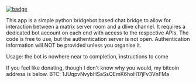 [![badge](http://www.wtfpl.net/wp-content/uploads/2012/12/wtfpl-badge-2.png)](http://www.wtfpl.net/)

This app is a simple python bridgebot based chat bridge to allow for interaction between a matrix server room and a dlive channel. 
It requires a dedicated bot account on each end with access to the respective APIs.
The code is free to use, but the authentication server is not open.
Authentication information will NOT be provided unless you organise it.

Usage:
the bot is nowhere near to completion, instructions to come

If you feel like donating, though I don't know why you would, my bitcoin address is below.
BTC: 1JUqpvNvybHSaSsQEmK6hoH17jFv3VnFMa
